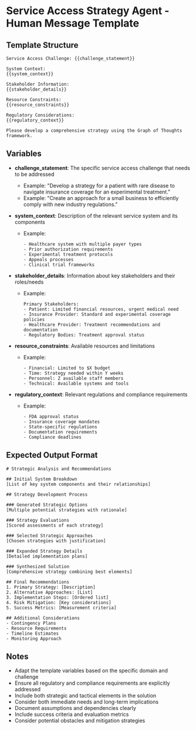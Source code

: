 # Service Access Strategy Agent - Human Message Template

## Template Structure

```
Service Access Challenge: {{challenge_statement}}

System Context:
{{system_context}}

Stakeholder Information:
{{stakeholder_details}}

Resource Constraints:
{{resource_constraints}}

Regulatory Considerations:
{{regulatory_context}}

Please develop a comprehensive strategy using the Graph of Thoughts framework.
```

## Variables

- **challenge_statement**: The specific service access challenge that needs to be addressed
  - Example: "Develop a strategy for a patient with rare disease to navigate insurance coverage for an experimental treatment."
  - Example: "Create an approach for a small business to efficiently comply with new industry regulations."

- **system_context**: Description of the relevant service system and its components
  - Example:
    ```
    - Healthcare system with multiple payer types
    - Prior authorization requirements
    - Experimental treatment protocols
    - Appeals processes
    - Clinical trial frameworks
    ```

- **stakeholder_details**: Information about key stakeholders and their roles/needs
  - Example:
    ```
    Primary Stakeholders:
    - Patient: Limited financial resources, urgent medical need
    - Insurance Provider: Standard and experimental coverage policies
    - Healthcare Provider: Treatment recommendations and documentation
    - Regulatory Bodies: Treatment approval status
    ```

- **resource_constraints**: Available resources and limitations
  - Example:
    ```
    - Financial: Limited to $X budget
    - Time: Strategy needed within Y weeks
    - Personnel: Z available staff members
    - Technical: Available systems and tools
    ```

- **regulatory_context**: Relevant regulations and compliance requirements
  - Example:
    ```
    - FDA approval status
    - Insurance coverage mandates
    - State-specific regulations
    - Documentation requirements
    - Compliance deadlines
    ```

## Expected Output Format

```
# Strategic Analysis and Recommendations

## Initial System Breakdown
[List of key system components and their relationships]

## Strategy Development Process

### Generated Strategic Options
[Multiple potential strategies with rationale]

### Strategy Evaluations
[Scored assessments of each strategy]

### Selected Strategic Approaches
[Chosen strategies with justification]

### Expanded Strategy Details
[Detailed implementation plans]

### Synthesized Solution
[Comprehensive strategy combining best elements]

## Final Recommendations
1. Primary Strategy: [Description]
2. Alternative Approaches: [List]
3. Implementation Steps: [Ordered list]
4. Risk Mitigation: [Key considerations]
5. Success Metrics: [Measurement criteria]

## Additional Considerations
- Contingency Plans
- Resource Requirements
- Timeline Estimates
- Monitoring Approach
```

## Notes
- Adapt the template variables based on the specific domain and challenge
- Ensure all regulatory and compliance requirements are explicitly addressed
- Include both strategic and tactical elements in the solution
- Consider both immediate needs and long-term implications
- Document assumptions and dependencies clearly
- Include success criteria and evaluation metrics
- Consider potential obstacles and mitigation strategies 
